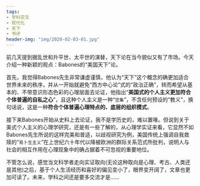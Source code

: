 ```yaml
---
tags:
- 学科交叉
- 现代化
- 天下
- 书评
header-img: "img/2020-02-03-01.jpg"
---
```


前几天提到据乱世和升平世、太平世的演替，天下论在当今貌似又有了市场。今天介绍一种新颖的观点：Babones的“美国天下”论。

首先，我觉得Babones先生非常谦虚谨慎，他认为“天下”这个概念的确更加适合世界未来的秩序，并从一开始就避免“西方中心论”式的“政治正确”，转而希望从基本的、不带意识形态色彩的心理层面去论证，他指出“**美国式的个人主义更加符合个体普遍的自私之心**”，且这种个人主义是一种“`空集`”，不含任何预设的“教义”，换句话说，这是一种**符合个体普遍心理特点的、底层的组织模式**。

接下来Babones开始从史料上去论证，我不是学历史的，难以置喙。但说到关于美式个人主义的心理学研究，还是有一些了解的，从心理学实证来看，它显然不如Babones先生所说的这样完美和普适，以歧视研究为例，美国传统上强调自我救赎的“`易卜生主义`”在上世纪六十年代以降被欧洲的群际关系范式所批判，说明人与社会的相互作用在心理现象中的确占据着不可忽视的重要地位。

不管怎么说，感觉当文科学者走向实证取向(无论这种取向是心理、考古、人类还是其他)之后，基于个人生活经历和喜好的偏见变小了，眼界变开阔了，文章也更加可读了。未来，学科之间还是要多交流才是……